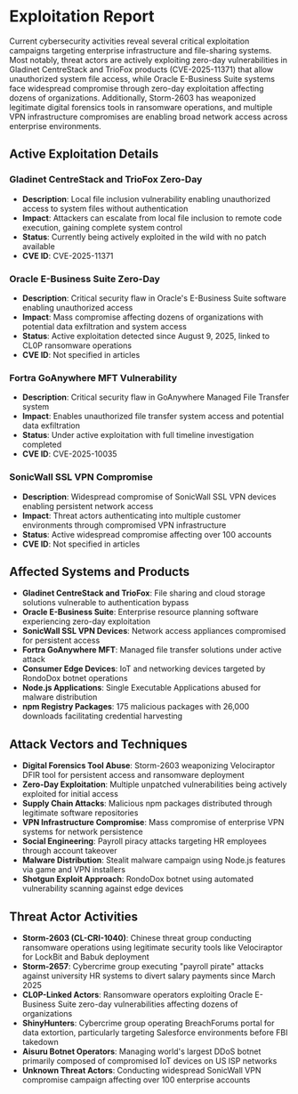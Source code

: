 # Exploitation Report

Current cybersecurity activities reveal several critical exploitation campaigns targeting enterprise infrastructure and file-sharing systems. Most notably, threat actors are actively exploiting zero-day vulnerabilities in Gladinet CentreStack and TrioFox products (CVE-2025-11371) that allow unauthorized system file access, while Oracle E-Business Suite systems face widespread compromise through zero-day exploitation affecting dozens of organizations. Additionally, Storm-2603 has weaponized legitimate digital forensics tools in ransomware operations, and multiple VPN infrastructure compromises are enabling broad network access across enterprise environments.

## Active Exploitation Details

### Gladinet CentreStack and TrioFox Zero-Day
- **Description**: Local file inclusion vulnerability enabling unauthorized access to system files without authentication
- **Impact**: Attackers can escalate from local file inclusion to remote code execution, gaining complete system control
- **Status**: Currently being actively exploited in the wild with no patch available
- **CVE ID**: CVE-2025-11371

### Oracle E-Business Suite Zero-Day
- **Description**: Critical security flaw in Oracle's E-Business Suite software enabling unauthorized access
- **Impact**: Mass compromise affecting dozens of organizations with potential data exfiltration and system access
- **Status**: Active exploitation detected since August 9, 2025, linked to CL0P ransomware operations
- **CVE ID**: Not specified in articles

### Fortra GoAnywhere MFT Vulnerability
- **Description**: Critical security flaw in GoAnywhere Managed File Transfer system
- **Impact**: Enables unauthorized file transfer system access and potential data exfiltration
- **Status**: Under active exploitation with full timeline investigation completed
- **CVE ID**: CVE-2025-10035

### SonicWall SSL VPN Compromise
- **Description**: Widespread compromise of SonicWall SSL VPN devices enabling persistent network access
- **Impact**: Threat actors authenticating into multiple customer environments through compromised VPN infrastructure
- **Status**: Active widespread compromise affecting over 100 accounts
- **CVE ID**: Not specified in articles

## Affected Systems and Products

- **Gladinet CentreStack and TrioFox**: File sharing and cloud storage solutions vulnerable to authentication bypass
- **Oracle E-Business Suite**: Enterprise resource planning software experiencing zero-day exploitation
- **SonicWall SSL VPN Devices**: Network access appliances compromised for persistent access
- **Fortra GoAnywhere MFT**: Managed file transfer solutions under active attack
- **Consumer Edge Devices**: IoT and networking devices targeted by RondoDox botnet operations
- **Node.js Applications**: Single Executable Applications abused for malware distribution
- **npm Registry Packages**: 175 malicious packages with 26,000 downloads facilitating credential harvesting

## Attack Vectors and Techniques

- **Digital Forensics Tool Abuse**: Storm-2603 weaponizing Velociraptor DFIR tool for persistent access and ransomware deployment
- **Zero-Day Exploitation**: Multiple unpatched vulnerabilities being actively exploited for initial access
- **Supply Chain Attacks**: Malicious npm packages distributed through legitimate software repositories
- **VPN Infrastructure Compromise**: Mass compromise of enterprise VPN systems for network persistence
- **Social Engineering**: Payroll piracy attacks targeting HR employees through account takeover
- **Malware Distribution**: Stealit malware campaign using Node.js features via game and VPN installers
- **Shotgun Exploit Approach**: RondoDox botnet using automated vulnerability scanning against edge devices

## Threat Actor Activities

- **Storm-2603 (CL-CRI-1040)**: Chinese threat group conducting ransomware operations using legitimate security tools like Velociraptor for LockBit and Babuk deployment
- **Storm-2657**: Cybercrime group executing "payroll pirate" attacks against university HR systems to divert salary payments since March 2025
- **CL0P-Linked Actors**: Ransomware operators exploiting Oracle E-Business Suite zero-day vulnerabilities affecting dozens of organizations
- **ShinyHunters**: Cybercrime group operating BreachForums portal for data extortion, particularly targeting Salesforce environments before FBI takedown
- **Aisuru Botnet Operators**: Managing world's largest DDoS botnet primarily composed of compromised IoT devices on US ISP networks
- **Unknown Threat Actors**: Conducting widespread SonicWall VPN compromise campaign affecting over 100 enterprise accounts